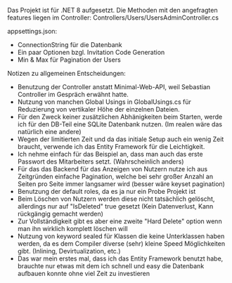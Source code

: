 Das Projekt ist für .NET 8 aufgesetzt.
Die Methoden mit den angefragten features liegen im Controller:
Controllers/Users/UsersAdminController.cs

appsettings.json:
- ConnectionString für die Datenbank
- Ein paar Optionen bzgl. Invitation Code Generation
- Min & Max für Pagination der Users

Notizen zu allgemeinen Entscheidungen:
- Benutzung der Controller anstatt Minimal-Web-API, weil Sebastian Controller im Gespräch erwähnt hatte.
- Nutzung von manchen Global Usings in GlobalUsings.cs für Reduzierung von vertikaler Höhe der einzelnen Dateien.
- Für den Zweck keiner zusätzlichen Abhänigkeiten beim Starten, werde ich für den DB-Teil eine SQLite Datenbank nutzen. (Im realen wäre das natürlich eine andere)
- Wegen der limitierten Zeit und da das initiale Setup auch ein wenig Zeit braucht, verwende ich das Entity Framework für die Leichtigkeit.
- Ich nehme einfach für das Beispiel an, dass man auch das erste Passwort des Mitarbeiters setzt. (Wahrscheinlich anders)
- Für das das Backend für das Anzeigen von Nutzern nutze ich aus Zeitgründen einfache Pagination, welche bei sehr großer Anzahl an Seiten pro Seite immer langsamer wird (besser wäre keyset pagination)
- Benutzung der default roles, da es ja nur ein Probe Projekt ist
- Beim Löschen von Nutzern werden diese nicht tatsächlich gelöscht, allerdings nur auf "IsDeleted" true gesetzt (Kein Datenverlust, Kann rückgängig gemacht werden)
- Zur Vollständigkeit gibt es aber eine zweite "Hard Delete" option wenn man ihn wirklich komplett löschen will
- Nutzung von keyword sealed für Klassen die keine Unterklassen haben werden, da es dem Compiler diverse (sehr) kleine Speed Möglichkeiten gibt. (Inlining, Devirtualization, etc.)
- Das war mein erstes mal, dass ich das Entity Framework benutzt habe, brauchte nur etwas mit dem ich schnell und easy die Datenbank aufbauen konnte ohne viel Zeit zu investieren



